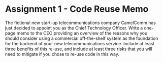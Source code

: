 # Assignment 1 - Code Reuse Memo

The fictional new start-up telecommunications company CamelComm has just decided to appoint you as the Chief Technology Officer.  Write a one-page memo to the CEO providing an overview of the reasons why you should consider using a commercial off-the-shelf system as the foundation for the backend of your new telecommunications service.  Include at least three benefits of this re-use, and include at least three risks that you will need to mitigate if you chose to re-use code in this way.
